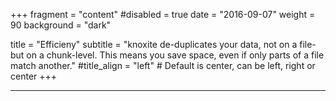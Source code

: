 +++
fragment = "content"
#disabled = true
date = "2016-09-07"
weight = 90
background = "dark"

title = "Efficieny"
subtitle = "knoxite de-duplicates your data, not on a file- but on a chunk-level. This means you save space, even if only parts of a file match another."
#title_align = "left" # Default is center, can be left, right or center
+++

---
